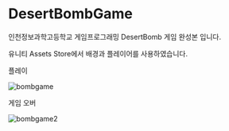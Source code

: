 # DesertBombGame

인천정보과학고등학교 게임프로그래밍 DesertBomb 게임 완성본 입니다.

유니티 Assets Store에서 배경과 플레이어를 사용하였습니다.

플레이

![bombgame](https://user-images.githubusercontent.com/16313312/116647234-fb48ed00-a9b4-11eb-92e2-69ba93dde0e1.PNG)

게임 오버

![bombgame2](https://user-images.githubusercontent.com/16313312/116647245-01d76480-a9b5-11eb-893a-a89d33b2094a.PNG)
